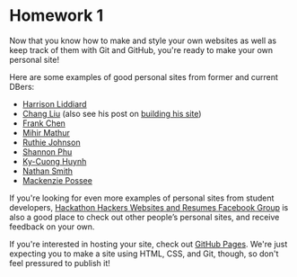 # Homework 1
Now that you know how to make and style your own websites as well as keep track of them with Git and GitHub, you're ready to make your own personal site!

Here are some examples of good personal sites from former and current DBers:

- [Harrison Liddiard](https://harrisonliddiard.com)
- [Chang Liu](http://changliu.io) (also see his post on [building his site](http://changliu.io/blog/website-redesign/))
- [Frank Chen](https://kfrankc.me)
- [Mihir Mathur](http://mihirmathur.com)
- [Ruthie Johnson](https://ruthjohnson95.github.io/ruthjohnson.me/)
- [Shannon Phu](http://shannonphu.github.io)
- [Ky-Cuong Huynh](https://kycode.me)
- [Nathan Smith](http://nathansmith.io)
- [Mackenzie Possee](https://mpossee.github.io)

If you're looking for even more examples of personal sites from student developers, [Hackathon Hackers Websites and Resumes Facebook Group](https://www.facebook.com/groups/1487708811477672/) is also a good place to check out other people’s personal sites, and receive feedback on your own.

If you're interested in hosting your site, check out [GitHub Pages](https://pages.github.com). We're just expecting you to make a site using HTML, CSS, and Git, though, so don't feel pressured to publish it!